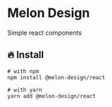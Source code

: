 # Melon Design

Simple react components

## 🔥 Install

```
# with npm
npm install @melon-design/react

# with yarn
yarn add @melon-design/react
```
